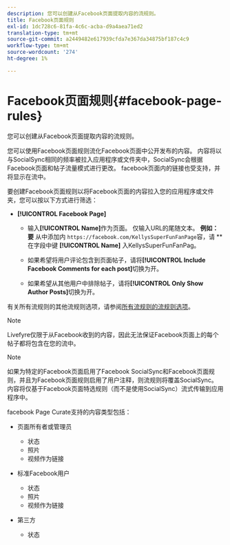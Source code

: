 ```yaml
---
description: 您可以创建从Facebook页面提取内容的流规则。
title: Facebook页面规则
exl-id: 1dc728c6-81fa-4c6c-acba-d9a4aea71ed2
translation-type: tm+mt
source-git-commit: a2449482e617939cfda7e367da34875bf187c4c9
workflow-type: tm+mt
source-wordcount: '274'
ht-degree: 1%

---
```


# Facebook页面规则{#facebook-page-rules}

您可以创建从Facebook页面提取内容的流规则。

您可以使用Facebook页面规则流化Facebook页面中公开发布的内容。 内容将以与SocialSync相同的频率被拉入应用程序或文件夹中，SocialSync会根据Facebook页面和帖子流量模式进行更改。 facebook页面内的链接也受支持，并将显示在流中。

要创建Facebook页面规则以将Facebook页面的内容拉入您的应用程序或文件夹，您可以按以下方式进行筛选：

* **[!UICONTROL Facebook Page]**

   * 输入&#x200B;**[!UICONTROL Name]**&#x200B;作为页面。 仅输入URL的尾随文本。 **例如：要** 从中添加内 `https://facebook.com/KellysSuperFunFanPage`容，请 ** 在字段中键 **[!UICONTROL Name]** 入KellysSuperFunFanPag。

   * 如果希望将用户评论包含到页面帖子，请将&#x200B;**[!UICONTROL Include Facebook Comments for each post]**&#x200B;切换为开。
   * 如果希望从其他用户中排除帖子，请将&#x200B;**[!UICONTROL Only Show Author Posts]**&#x200B;切换为开。

有关所有流规则的其他流规则选项，请参阅[所有流规则的流规则选项](../c-streams/c-stream-rule-options-for-all-stream-rules.md#c_stream_rule_options_for_all_stream_rules)。

>[!NOTE]
>
>Livefyre仅限于从Facebook收到的内容，因此无法保证Facebook页面上的每个帖子都将包含在您的流中。

>[!NOTE]
>
>如果为特定的Facebook页面启用了Facebook SocialSync和Facebook页面规则，并且为Facebook页面规则启用了用户注释，则流规则将覆盖SocialSync。 内容将仅基于Facebook页面特选规则（而不是使用SocialSync）流式传输到应用程序中。

facebook Page Curate支持的内容类型包括：

* 页面所有者或管理员

   * 状态
   * 照片
   * 视频作为链接

* 标准Facebook用户

   * 状态
   * 照片
   * 视频作为链接

* 第三方

   * 状态

